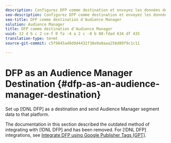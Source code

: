 ```yaml
---
description: Configurez DFP comme destination et envoyez les données de segment Audience Manager à cette plateforme.
seo-description: Configurez DFP comme destination et envoyez les données de segment Audience Manager à cette plateforme.
seo-title: DFP comme destination d'Audience Manager
solution: Audience Manager
title: DFP comme destination d'Audience Manager
uuid: 12 d 6 c 2 ce-f 0 fa -4 a 2 c -8 b 88-fdad 634 df 435
translation-type: tm+mt
source-git-commit: c5f9845a48d9d4432f38e9a0aaa256d89f9c1c11

---
```



# DFP as an Audience Manager Destination {#dfp-as-an-audience-manager-destination}

Set up [!DNL DFP] as a destination and send Audience Manager segment data to that platform.

The documentation in this section described the outdated method of integrating with [!DNL DFP] and has been removed. For [!DNL DFP] integrations, see [Integrate DFP using Google Publisher Tags (GPT)](../integration/gpt-aam-destination/gpt-aam-requirements.md).
